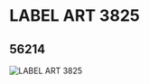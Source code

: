 # LABEL ART 3825
## 56214
![LABEL ART 3825](https://lc-www-live-s.legocdn.com/media/bricks/5/2/4294106.jpg)